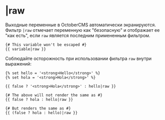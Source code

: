 # |raw

Выходные переменные в OctoberCMS автоматически экранируются. Фильтр `|raw` отмечает переменную как "безопасную" и отображает ее "как есть", если `raw` является последним примененным фильтром.

```twig
{# This variable won't be escaped #}
{{ variable|raw }}
```

Соблюдайте осторожность при использовании фильтра `raw` внутри выражений:

```twig
{% set hello = '<strong>Hello</strong>' %}
{% set hola = '<strong>Hola</strong>' %}

{{ false ? '<strong>Hola</strong>' : hello|raw }}

{# The above will not render the same as #}
{{ false ? hola : hello|raw }}

{# But renders the same as #}
{{ (false ? hola : hello)|raw }}
```
